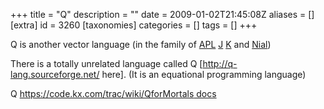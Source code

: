 +++
title = "Q"
description = ""
date = 2009-01-02T21:45:08Z
aliases = []
[extra]
id = 3260
[taxonomies]
categories = []
tags = []
+++

Q is another vector language (in the family of [APL](https://rosettacode.org/wiki/APL) [J](https://rosettacode.org/wiki/J) [K](https://rosettacode.org/wiki/K) and [Nial](https://rosettacode.org/wiki/Nial))

There is a totally unrelated language called Q [http://q-lang.sourceforge.net/ here]. (It is an equational programming language)

Q [https://code.kx.com/trac/wiki/QforMortals docs](anonymous/anonymous)
